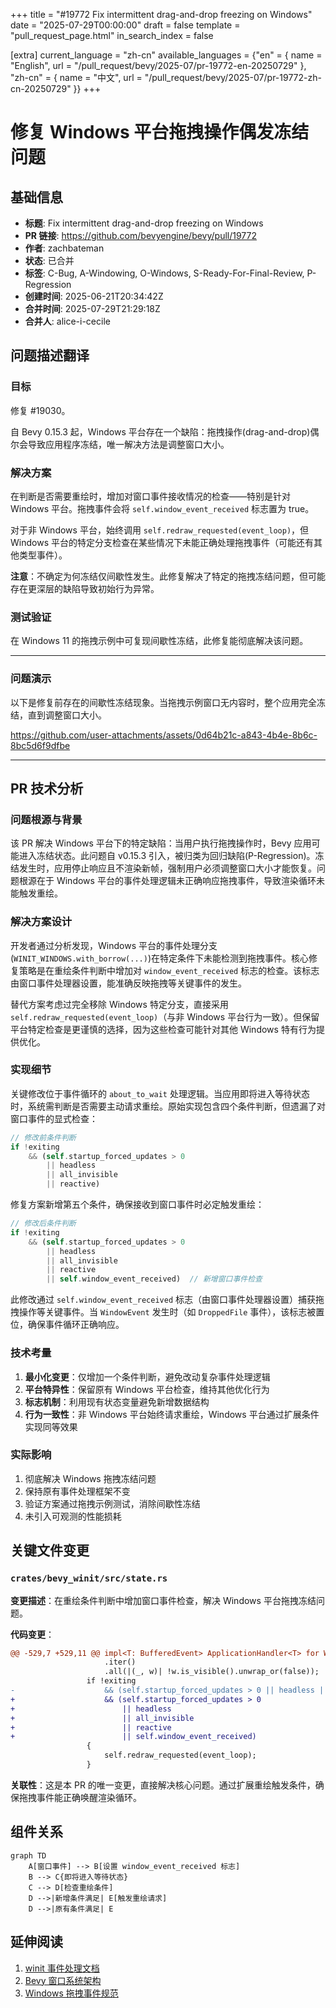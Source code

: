 +++
title = "#19772 Fix intermittent drag-and-drop freezing on Windows"
date = "2025-07-29T00:00:00"
draft = false
template = "pull_request_page.html"
in_search_index = false

[extra]
current_language = "zh-cn"
available_languages = {"en" = { name = "English", url = "/pull_request/bevy/2025-07/pr-19772-en-20250729" }, "zh-cn" = { name = "中文", url = "/pull_request/bevy/2025-07/pr-19772-zh-cn-20250729" }}
+++

# 修复 Windows 平台拖拽操作偶发冻结问题

## 基础信息
- **标题**: Fix intermittent drag-and-drop freezing on Windows
- **PR 链接**: https://github.com/bevyengine/bevy/pull/19772
- **作者**: zachbateman
- **状态**: 已合并
- **标签**: C-Bug, A-Windowing, O-Windows, S-Ready-For-Final-Review, P-Regression
- **创建时间**: 2025-06-21T20:34:42Z
- **合并时间**: 2025-07-29T21:29:18Z
- **合并人**: alice-i-cecile

## 问题描述翻译
### 目标

修复 #19030。

自 Bevy 0.15.3 起，Windows 平台存在一个缺陷：拖拽操作(drag-and-drop)偶尔会导致应用程序冻结，唯一解决方法是调整窗口大小。

### 解决方案

在判断是否需要重绘时，增加对窗口事件接收情况的检查——特别是针对 Windows 平台。拖拽事件会将 `self.window_event_received` 标志置为 true。

对于非 Windows 平台，始终调用 `self.redraw_requested(event_loop)`，但 Windows 平台的特定分支检查在某些情况下未能正确处理拖拽事件（可能还有其他类型事件）。

**注意**：不确定为何冻结仅间歇性发生。此修复解决了特定的拖拽冻结问题，但可能存在更深层的缺陷导致初始行为异常。

### 测试验证

在 Windows 11 的拖拽示例中可复现间歇性冻结，此修复能彻底解决该问题。

---

### 问题演示

以下是修复前存在的间歇性冻结现象。当拖拽示例窗口无内容时，整个应用完全冻结，直到调整窗口大小。

https://github.com/user-attachments/assets/0d64b21c-a843-4b4e-8b6c-8bc5d6f9dfbe

---

## PR 技术分析

### 问题根源与背景
该 PR 解决 Windows 平台下的特定缺陷：当用户执行拖拽操作时，Bevy 应用可能进入冻结状态。此问题自 v0.15.3 引入，被归类为回归缺陷(P-Regression)。冻结发生时，应用停止响应且不渲染新帧，强制用户必须调整窗口大小才能恢复。问题根源在于 Windows 平台的事件处理逻辑未正确响应拖拽事件，导致渲染循环未能触发重绘。

### 解决方案设计
开发者通过分析发现，Windows 平台的事件处理分支(`WINIT_WINDOWS.with_borrow(...)`)在特定条件下未能检测到拖拽事件。核心修复策略是在重绘条件判断中增加对 `window_event_received` 标志的检查。该标志由窗口事件处理器设置，能准确反映拖拽等关键事件的发生。

替代方案考虑过完全移除 Windows 特定分支，直接采用 `self.redraw_requested(event_loop)`（与非 Windows 平台行为一致）。但保留平台特定检查是更谨慎的选择，因为这些检查可能针对其他 Windows 特有行为提供优化。

### 实现细节
关键修改位于事件循环的 `about_to_wait` 处理逻辑。当应用即将进入等待状态时，系统需判断是否需要主动请求重绘。原始实现包含四个条件判断，但遗漏了对窗口事件的显式检查：

```rust
// 修改前条件判断
if !exiting
    && (self.startup_forced_updates > 0
        || headless
        || all_invisible
        || reactive)
```

修复方案新增第五个条件，确保接收到窗口事件时必定触发重绘：

```rust
// 修改后条件判断
if !exiting
    && (self.startup_forced_updates > 0
        || headless
        || all_invisible
        || reactive
        || self.window_event_received)  // 新增窗口事件检查
```

此修改通过 `self.window_event_received` 标志（由窗口事件处理器设置）捕获拖拽操作等关键事件。当 `WindowEvent` 发生时（如 `DroppedFile` 事件），该标志被置位，确保事件循环正确响应。

### 技术考量
1. **最小化变更**：仅增加一个条件判断，避免改动复杂事件处理逻辑
2. **平台特异性**：保留原有 Windows 平台检查，维持其他优化行为
3. **标志机制**：利用现有状态变量避免新增数据结构
4. **行为一致性**：非 Windows 平台始终请求重绘，Windows 平台通过扩展条件实现同等效果

### 实际影响
1. 彻底解决 Windows 拖拽冻结问题
2. 保持原有事件处理框架不变
3. 验证方案通过拖拽示例测试，消除间歇性冻结
4. 未引入可观测的性能损耗

## 关键文件变更

### `crates/bevy_winit/src/state.rs`
**变更描述**：在重绘条件判断中增加窗口事件检查，解决 Windows 平台拖拽冻结问题。

**代码变更**：
```diff
@@ -529,7 +529,11 @@ impl<T: BufferedEvent> ApplicationHandler<T> for WinitAppRunnerState<T> {
                     .iter()
                     .all(|(_, w)| !w.is_visible().unwrap_or(false));
                 if !exiting
-                    && (self.startup_forced_updates > 0 || headless || all_invisible || reactive)
+                    && (self.startup_forced_updates > 0
+                        || headless
+                        || all_invisible
+                        || reactive
+                        || self.window_event_received)
                 {
                     self.redraw_requested(event_loop);
                 }
```

**关联性**：这是本 PR 的唯一变更，直接解决核心问题。通过扩展重绘触发条件，确保拖拽事件能正确唤醒渲染循环。

## 组件关系
```mermaid
graph TD
    A[窗口事件] --> B[设置 window_event_received 标志]
    B --> C{即将进入等待状态}
    C --> D[检查重绘条件]
    D -->|新增条件满足| E[触发重绘请求]
    D -->|原有条件满足| E
```

## 延伸阅读
1. [winit 事件处理文档](https://docs.rs/winit/latest/winit/event_loop/struct.EventLoop.html)
2. [Bevy 窗口系统架构](https://github.com/bevyengine/bevy/tree/main/crates/bevy_winit)
3. [Windows 拖拽事件规范](https://learn.microsoft.com/en-us/windows/win32/winmsg/wm-dropfiles)